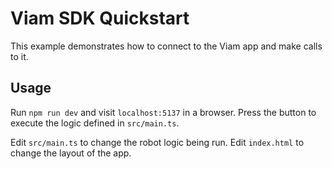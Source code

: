 # Viam SDK Quickstart

This example demonstrates how to connect to the Viam app and make calls to it.

## Usage

Run `npm run dev` and visit `localhost:5137` in a browser. Press the button to execute the logic defined in `src/main.ts`.

Edit `src/main.ts` to change the robot logic being run. Edit `index.html` to change the layout of the app.